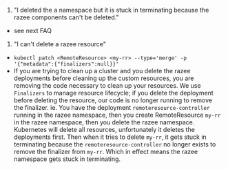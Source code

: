 1. "I deleted the a namespace but it is stuck in terminating because the razee components can't be deleted."
  - see next FAQ
1. "I can't delete a razee resource"
  - `kubectl patch <RemoteResource> <my-rr> --type='merge' -p '{"metadata":{"finalizers":null}}'`
  - If you are trying to clean up a cluster and you delete the razee deployments before cleaning up the custom resources,
  you are removing the code necessary to clean up your resources. We use `Finalizers` to manage resource lifecycle; if
  you delete the deployment before deleting the resource, our code is no longer running to remove the finalizer.
  ie. You have the deployment `remoteresource-controller` running in the razee namespace, then you create RemoteResource
  `my-rr` in the razee namespace, then you delete the razee namespace. Kubernetes will delete all resources, unfortunately it
  deletes the deployments first. Then when it tries to delete `my-rr`, it gets stuck in terminating because the
  `remoteresource-controller` no longer exists to remove the finalizer from `my-rr`. Which in effect means the razee
  namespace gets stuck in terminating.
